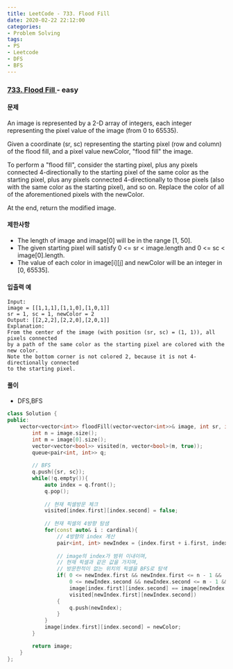 ```yaml
---
title: LeetCode - 733. Flood Fill
date: 2020-02-22 22:12:00
categories:
- Problem Solving
tags:
- PS
- Leetcode
- DFS
- BFS
---
```


### [ 733. Flood Fill ](https://leetcode.com/problems/flood-fill/) - easy

#### 문제

An image is represented by a 2-D array of integers, each integer representing the pixel value of the image (from 0 to 65535).

Given a coordinate (sr, sc) representing the starting pixel (row and column) of the flood fill, and a pixel value newColor, "flood fill" the image.

To perform a "flood fill", consider the starting pixel, plus any pixels connected 4-directionally to the starting pixel of the same color as the starting pixel, plus any pixels connected 4-directionally to those pixels (also with the same color as the starting pixel), and so on. Replace the color of all of the aforementioned pixels with the newColor.

At the end, return the modified image. 

#### 제한사항

  - The length of image and image[0] will be in the range [1, 50].
  - The given starting pixel will satisfy 0 <= sr < image.length and 0 <= sc < image[0].length.
  - The value of each color in image[i][j] and newColor will be an integer in [0, 65535].
  
#### 입출력 예

```
Input: 
image = [[1,1,1],[1,1,0],[1,0,1]]
sr = 1, sc = 1, newColor = 2
Output: [[2,2,2],[2,2,0],[2,0,1]]
Explanation: 
From the center of the image (with position (sr, sc) = (1, 1)), all pixels connected 
by a path of the same color as the starting pixel are colored with the new color.
Note the bottom corner is not colored 2, because it is not 4-directionally connected
to the starting pixel.
```

#### 풀이
  - DFS,BFS

```cpp
class Solution {
public:
    vector<vector<int>> floodFill(vector<vector<int>>& image, int sr, int sc, int newColor) {
        int n = image.size();
        int m = image[0].size();
        vector<vector<bool>> visited(n, vector<bool>(m, true));
        queue<pair<int, int>> q;
        
        // BFS
        q.push({sr, sc});
        while(!q.empty()){
            auto index = q.front();
            q.pop();
                
            // 현재 픽셀방문 체크
            visited[index.first][index.second] = false;
                
            // 현재 픽셀의 4방향 탐샘
            for(const auto& i : cardinal){
                // 4방향의 index 계산
                pair<int, int> newIndex = {index.first + i.first, index.second + i.second};
                
                // image의 index가 범위 이내이며,
                // 현재 픽셀과 같은 값을 가지며,
                // 방문한적이 없는 위치의 픽셀을 BFS로 탐색
                if( 0 <= newIndex.first && newIndex.first <= n - 1 && 
                    0 <= newIndex.second && newIndex.second <= m - 1 &&
                    image[index.first][index.second] == image[newIndex.first][newIndex.second] &&
                    visited[newIndex.first][newIndex.second])
                {
                    q.push(newIndex);    
                }
            }      
            image[index.first][index.second] = newColor;
        }

        return image;
    }
};
```
